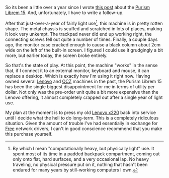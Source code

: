 So its been a little over a year since I wrote [this post](/posts/purism) about the [Purism Librem 15](https://puri.sm/products/librem-15/). And, unfortunately, I have to write a follow-up.

After that just-over-a-year of fairly light use[^by-which-i-mean], this machine is in pretty rotten shape. The metal chassis is scuffed and scratched in lots of places, making it look very unkempt. The trackpad never did end up working right, the connecting screws fell out quite a number of times. Finally, a couple days ago, the monitor case cracked enough to cause a black column about 2cm wide on the left of the built-in screen. I figured I could use it grudgingly a bit more, but earlier today, the screen broke entirely.

[^by-which-i-mean]: By which I mean "computationally heavy, but physically light" use. It spent most of its time in a padded backpack compartment, coming out only onto flat, hard surfaces, and a very occasional lap. No heavy traveling, no physical pressure put on it, nothing that hasn't been endured for many years by still-working computers I own.

So that's the state of play. At this point, the machine "works" in the sense that, if I connect it to an external monitor, keyboard and mouse, it can replace a desktop. Which is exactly how I'm using it right now. Having owned several [Lenovo](http://www.lenovo.com/) and [OCZ](https://www.amazon.com/OCZ-Neutrino-OCZDIY10N1-US-10-1-Inch-Netbook/dp/B0025KVK7A/ref=cm_cr_arp_d_product_top?ie=UTF8) machines in the past, the Purism Librem 15 has been the single biggest disappointment for me in terms of utility per dollar. Not only was the pre-order unit quite a bit more expensive than the Lenovo offering, it almost completely crapped out after a single year of light use.

My plan at the moment is to press my old [Lenovo x220](https://www.amazon.ca/LENOVO-Thinkpad-X220-Webcam-Windows/dp/B071L673N7/ref=sr_1_1?ie=UTF8&qid=1500090644&sr=8-1&keywords=lenovo+thinkpad+x220) back into service until I decide what the hell to do long-term. This is a completely ridiculous situation. Given the amount of trouble I've had essentially in exchange for [Free](https://www.gnu.org/philosophy/free-sw.en.html) network drivers, I can't in good conscience recommend that you make this purchase yourself.
